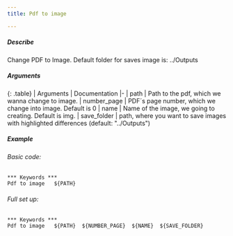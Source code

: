 ```yaml
---
title: Pdf to image

---
```

##### Describe
Change PDF to Image. Default folder for saves image is: ../Outputs

##### Arguments

<div class="table-responsive">

{: .table}
| Arguments | Documentation
|-
| path | Path to the pdf, which we wanna change to image.
| number_page | PDF´s page number, which we change into image. Default is 0
| name | Name of the image, we going to creating. Default is img.
| save_folder | path, where you want to save images with highlighted differences (default: "../Outputs")

</div>

##### Example

###### Basic code:
```robotframework
*** Keywords ***
Pdf to image   ${PATH}
```

###### Full set up:
```robotframework
*** Keywords ***
Pdf to image   ${PATH}  ${NUMBER_PAGE}  ${NAME}  ${SAVE_FOLDER}
```

